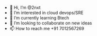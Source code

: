 - 👋 Hi, I’m @2nxt
- 👀 I’m interested in cloud devops/SRE
- 🌱 I’m currently learning Btech
- 💞️ I’m looking to collaborate on new ideas
- 📫 How to reach me +91 7012567269

<!---
2nxt/2nxt is a ✨ special ✨ repository because its `README.md` (this file) appears on your GitHub profile.
You can click the Preview link to take a look at your changes.
--->
